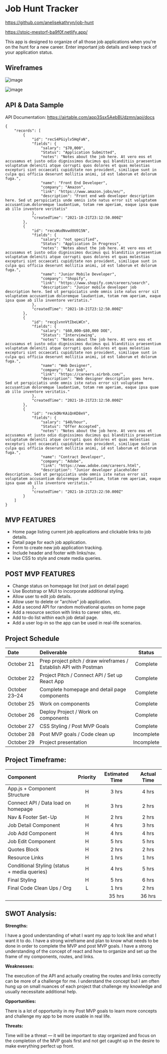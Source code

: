 # Job Hunt Tracker

https://github.com/anelisekathryn/job-hunt

https://stoic-mestorf-ba9f0f.netlify.app/

This app is designed to organize of all those job applications when you're on the hunt for a new career. Enter important job details and keep track of your application status.

## Wireframes

![image](https://user-images.githubusercontent.com/90531123/138368114-792f12c0-504d-4de8-9ea2-903388a2deaf.png)

![image](https://user-images.githubusercontent.com/90531123/138368173-4cf974f1-4838-4e5d-8ba0-ef9d68e35f36.png)

## API & Data Sample

API Documentation: https://airtable.com/app3Ssx5AebBUdzmn/api/docs

```
{
    "records": [
        {
            "id": "recS4PGiylv5HqFaN",
            "fields": {
                "salary": "$70,000",
                "Status": "Application Submitted",
                "notes": "Notes about the job here. At vero eos et accusamus et iusto odio dignissimos ducimus qui blanditiis praesentium voluptatum deleniti atque corrupti quos dolores et quas molestias excepturi sint occaecati cupiditate non provident, similique sunt in culpa qui officia deserunt mollitia animi, id est laborum et dolorum fuga.",
                "name": "Front End Developer",
                "company": "Amazon",
                "link": "https://www.amazon.jobs/en/",
                "description": "Front end web developer description here. Sed ut perspiciatis unde omnis iste natus error sit voluptatem accusantium.doloremque laudantium, totam rem aperiam, eaque ipsa quae ab illo inventore veritatis"
            },
            "createdTime": "2021-10-21T23:12:50.000Z"
        },
        {
            "id": "recuWudNvwd0U915N",
            "fields": {
                "salary": "not specified",
                "Status": "Application In Progress",
                "notes": "Notes about the job here. At vero eos et accusamus et iusto odio dignissimos ducimus qui blanditiis praesentium voluptatum deleniti atque corrupti quos dolores et quas molestias excepturi sint occaecati cupiditate non provident, similique sunt in culpa qui officia deserunt mollitia animi, id est laborum et dolorum fuga.",
                "name": "Junior Mobile Developer",
                "company": "Shopify",
                "link": "https://www.shopify.com/careers/search",
                "description": "Junior mobile developer job description here. Sed ut perspiciatis unde omnis iste natus error sit voluptatem accusantium doloremque laudantium, totam rem aperiam, eaque ipsa quae ab illo inventore veritatis."
            },
            "createdTime": "2021-10-21T23:12:50.000Z"
        },
        {
            "id": "recglvnnVtIbeLWCn",
            "fields": {
                "salary": "$60,000–$80,000 DOE",
                "Status": "Interviewing",
                "notes": "Notes about the job here. At vero eos et accusamus et iusto odio dignissimos ducimus qui blanditiis praesentium voluptatum deleniti atque corrupti quos dolores et quas molestias excepturi sint occaecati cupiditate non provident, similique sunt in culpa qui officia deserunt mollitia animi, id est laborum et dolorum fuga.",
                "name": "Web Designer",
                "company": "Air bnb",
                "link": "https://careers.airbnb.com/",
                "description": "Web designer description goes here. Sed ut perspiciatis unde omnis iste natus error sit voluptatem accusantium doloremque laudantium, totam rem aperiam, eaque ipsa quae ab illo inventore veritatis."
            },
            "createdTime": "2021-10-21T23:12:50.000Z"
        },
        {
            "id": "reckONrKAiQnKD8eV",
            "fields": {
                "salary": "$40/hour",
                "Status": "Offer Accepted",
                "notes": "Notes about the job here. At vero eos et accusamus et iusto odio dignissimos ducimus qui blanditiis praesentium voluptatum deleniti atque corrupti quos dolores et quas molestias excepturi sint occaecati cupiditate non provident, similique sunt in culpa qui officia deserunt mollitia animi, id est laborum et dolorum fuga.",
                "name": "Contract Developer",
                "company": "Adobe",
                "link": "https://www.adobe.com/careers.html",
                "description": "Junior developer placeholder description. Sed ut perspiciatis unde omnis iste natus error sit voluptatem accusantium doloremque laudantium, totam rem aperiam, eaque ipsa quae ab illo inventore veritatis."
            },
            "createdTime": "2021-10-21T23:22:50.000Z"
        }
    ]
}
```

## MVP FEATURES

- Home page listing current job applications and clickable links to job details.
- Detail page for each job application.
- Form to create new job application tracking.
- Include header and footer with links/nav.
- Use CSS to style and create media queries.

## POST MVP FEATURES

- Change status on homepage list (not just on detail page)
- Use Bootstrap or MUI to incorporate additional styling.
- Allow user to edit job details.
- Allow user to delete or "archive" job application.
- Add a second API for random motivational quotes on home page
- Add a resource section with links to career sites, etc.
- Add to-do list within each job detail page.
- Add a user log-in so the app can be used in real-life scenarios.

## Project Schedule

| Date          | Deliverable                                                       |   Status   |
| :------------ | :---------------------------------------------------------------- | :--------: |
| October 21    | Prep project pitch / draw wireframes / Establish API with Postman |  Complete  |
| October 22    | Project Pitch / Connect API / Set up React App                    |  Complete  |
| October 23–24 | Complete homepage and detail page components                      |  Complete  |
| October 25    | Work on components                                                |  Complete  |
| October 26    | Deploy Project / Work on components                               |  Complete  |
| October 27    | CSS Styling / Post MVP Goals                                      |  Complete  |
| October 28    | Post MVP goals / Code clean up                                    | Incomplete |
| October 29    | Project presentation                                              | Incomplete |

## Project Timeframe:

| Component                                    | Priority | Estimated Time | Actual Time |
| :------------------------------------------- | :------: | :------------: | :---------: |
| App.js + Component Structure                 |    H     |     3 hrs      |    4 hrs    |
| Connect API / Data load on homepage          |    H     |     3 hrs      |    2 hrs    |
| Nav & Footer Set-Up                          |    H     |     2 hrs      |    2 hrs    |
| Job Detail Component                         |    H     |     4 hrs      |    3 hrs    |
| Job Add Component                            |    H     |     4 hrs      |    4 hrs    |
| Job Edit Component                           |    H     |     5 hrs      |    5 hrs    |
| Quotes Block                                 |    H     |     2 hrs      |    2 hrs    |
| Resource Links                               |    H     |     1 hrs      |    1 hrs    |
| Conditional Styling (status + media queries) |    H     |     4 hrs      |    5 hrs    |
| Final Styling                                |    H     |     5 hrs      |    6 hrs    |
| Final Code Clean Ups / Org                   |    L     |     1 hrs      |    2 hrs    |
|                                              |          |     35 hrs     |   36 hrs    |

## SWOT Analysis:

**Strengths:**

I have a good understanding of what I want my app to look like and what I want it to do. I have a strong wireframe and plan to know what needs to be done in order to complete the MVP and post MVP goals. I have a strong understanding of the concept of react and how to organize and set up the frame of my components, routes, and links.

**Weaknesses:**

The execution of the API and actually creating the routes and links correctly can be more of a challenge for me. I understand the concept but I am often hung up on small nuances of each project that challenge my knowledge and usually necessitate additional help.

**Opportunities:**

There is a lot of opportunity in my Post MVP goals to learn more concepts and challenge my app to be more usable in real life.

**Threats:**

Time will be a threat — it will be important to stay organized and focus on the completion of the MVP goals first and not get caught up in the desire to make everything perfect up front.
